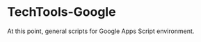 TechTools-Google
================

At this point, general scripts for Google Apps Script environment.
